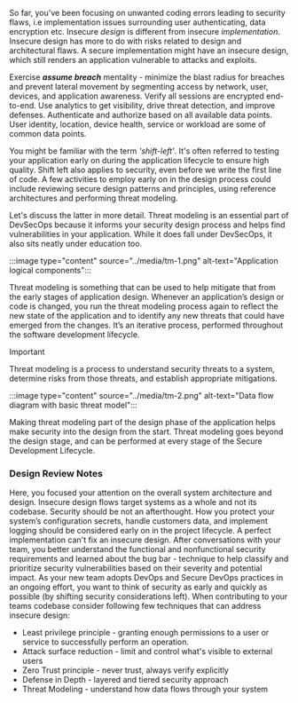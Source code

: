 
So far, you've been focusing on unwanted coding errors leading to security flaws, i.e implementation issues surrounding user authenticating, data encryption etc. Insecure *design* is different from insecure *implementation*. Insecure design has more to do with risks related to design and architectural flaws. A secure implementation might have an insecure design, which still renders an application vulnerable to attacks and exploits.​

Exercise ***assume breach*** mentality - minimize the blast radius for breaches and prevent lateral movement by segmenting access by network, user, devices, and application awareness. Verify all sessions are encrypted end-to-end. Use analytics to get visibility, drive threat detection, and improve defenses. Authenticate and authorize based on all available data points. User identity, location, device health, service or workload are some of common data points.

You might be familiar with the term *'shift-left'*. It's often referred to testing your application early on during the application lifecycle to ensure high quality. Shift left also applies to security, even before we write the first line of code. A few activities to employ early on in the design process could include reviewing secure design patterns and principles, using reference architectures and performing threat modeling.

Let's discuss the latter in more detail. Threat modeling is an essential part of DevSecOps because it informs your security design process and helps find vulnerabilities in your application. While it does fall under DevSecOps, it also sits neatly under education too.

:::image type="content" source="../media/tm-1.png" alt-text="Application logical components":::

Threat modeling is something that can be used to help mitigate that from the early stages of application design.
Whenever an application’s design or code is changed, you run the threat modeling process again to reflect the new state of the application and to identify any new threats that could have emerged from the changes. It’s an iterative process, performed throughout the software development lifecycle.

> [!IMPORTANT]
> Threat modeling is a process to understand security threats to a system, determine risks from those threats, and establish appropriate mitigations.

:::image type="content" source="../media/tm-2.png" alt-text="Data flow diagram with basic threat model":::

Making threat modeling part of the design phase of the application helps make security into the design from the start. Threat modeling goes beyond the design stage, and can be performed at every stage of the Secure Development Lifecycle.

### Design Review Notes

Here, you focused your attention on the overall system architecture and design. Insecure design flows target systems as a whole and not its codebase.
Security should be not an afterthought. How you protect your system’s configuration secrets, handle customers data, and implement logging should be considered early on in the project lifecycle. A perfect implementation can't fix an insecure design.​
After conversations with your team, you better understand the functional and nonfunctional security requirements and learned about the bug bar - technique to help classify and prioritize security vulnerabilities based on their severity and potential impact.
As your new team adopts DevOps and Secure DevOps practices in an ongoing effort, you want to think of security as early and quickly as possible (by shifting security considerations left).
When contributing to your teams codebase consider following few techniques that can address insecure design:

- Least privilege​ principle - granting enough permissions to a user or service to successfully perform an operation.
- Attack surface reduction​ - limit and control what's visible to external users
- Zero Trust​ principle - never trust, always verify explicitly
- Defense in Depth​ - layered and tiered security approach
- Threat Modeling​ - understand how data flows through your system